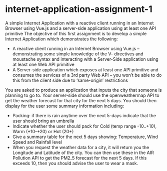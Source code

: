 # internet-application-assignment-1
A simple Internet Application with a reactive client running in an Internet Browser using Vue.js and a server-side application using at least one API primitive
The objective of this first assignment is to develop a simple Internet Application which demonstrates the following:

* A reactive client running in an Internet Browser using Vue.js – demonstrating some simple knowledge of the V- directives and moustache syntax and interacting with a Server-Side application using at least one Web API primitive
* A Server-side application which exposes at least one API primitive and consumes the services of a 3rd party Web API – you won’t be able to do this from the client side due to ‘same-origin’ restrictions

You are asked to produce an application that inputs the city that someone is planning to go to. Your server-side should use the openweathermap API to get the weather forecast for that city for the next 5 days. You should then display for the user some summary information including:

* Packing: if there is rain anytime over the next 5-days indicate that the user should bring an umbrella
* Indicate whether the user should pack for Cold (temp range -10..+10), Warm (+10-+20) or Hot (20+)
* Give a summary table for the next 5 days showing: Temperature, Wind Speed and Rainfall level
* When you request the weather data for a city, it will return you the Longitude and Latitude of the city. You can then use these in the AIR Pollution API to get the PM2_5 forecast for the next 5 days. If this exceeds 10, then you should advise the user to wear a mask.
